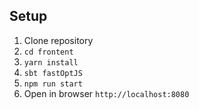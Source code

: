 ## Setup

1. Clone repository
2. `cd frontent`
3. `yarn install`
4. `sbt fastOptJS`
5. `npm run start`
6. Open in browser `http://localhost:8080`